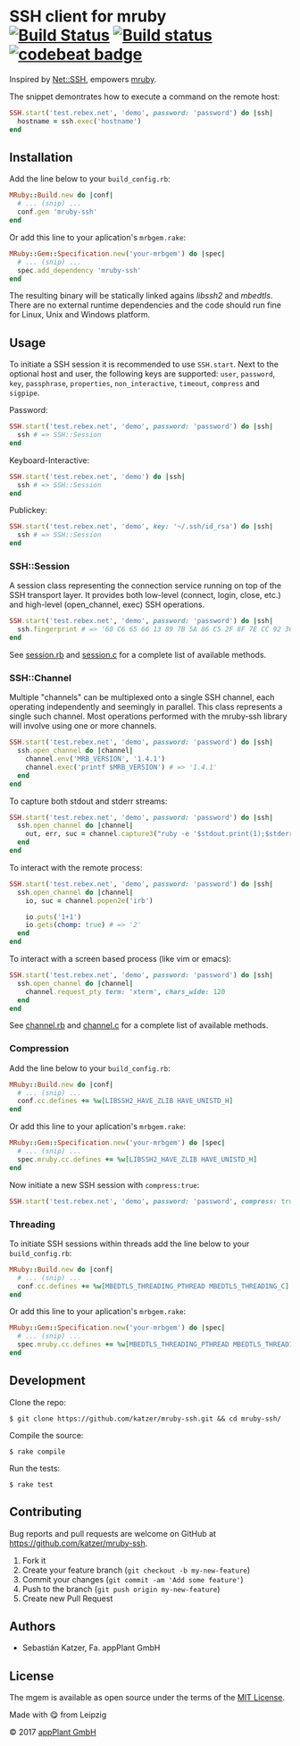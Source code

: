 # SSH client for mruby <br> [![Build Status](https://travis-ci.org/katzer/mruby-ssh.svg?branch=master)](https://travis-ci.org/katzer/mruby-ssh) [![Build status](https://ci.appveyor.com/api/projects/status/bkd5aem5ap1n22cs/branch/master?svg=true)](https://ci.appveyor.com/project/katzer/mruby-ssh/branch/master) [![codebeat badge](https://codebeat.co/badges/b7257079-893a-480e-b658-80d79419d429)](https://codebeat.co/projects/github-com-katzer-mruby-ssh-master)

Inspired by [Net::SSH][net_ssh], empowers [mruby][mruby].

The snippet demontrates how to execute a command on the remote host:

```ruby
SSH.start('test.rebex.net', 'demo', password: 'password') do |ssh|
  hostname = ssh.exec('hostname')
end
```

## Installation

Add the line below to your `build_config.rb`:

```ruby
MRuby::Build.new do |conf|
  # ... (snip) ...
  conf.gem 'mruby-ssh'
end
```

Or add this line to your aplication's `mrbgem.rake`:

```ruby
MRuby::Gem::Specification.new('your-mrbgem') do |spec|
  # ... (snip) ...
  spec.add_dependency 'mruby-ssh'
end
```

The resulting binary will be statically linked agains _libssh2_ and _mbedtls_. There are no external runtime dependencies and the code should run fine for Linux, Unix and Windows platform.

## Usage

To initiate a SSH session it is recommended to use `SSH.start`. Next to the optional host and user, the following keys are supported: `user`, `password`, `key`, `passphrase`, `properties`, `non_interactive`, `timeout`, `compress` and `sigpipe`.

Password:

```ruby
SSH.start('test.rebex.net', 'demo', password: 'password') do |ssh|
  ssh # => SSH::Session
end
```

Keyboard-Interactive:

```ruby
SSH.start('test.rebex.net', 'demo') do |ssh|
  ssh # => SSH::Session
end
```

Publickey:

```ruby
SSH.start('test.rebex.net', 'demo', key: '~/.ssh/id_rsa') do |ssh|
  ssh # => SSH::Session
end
```

### SSH::Session

A session class representing the connection service running on top of the SSH transport layer. It provides both low-level (connect, login, close, etc.) and high-level (open_channel, exec) SSH operations.

```ruby
SSH.start('test.rebex.net', 'demo', password: 'password') do |ssh|
  ssh.fingerprint # => '60 C6 65 66 13 89 7B 5A 86 C5 2F 8F 7E CC 92 36 10 3B 3E 42'
end
```

See [session.rb](mrblib/session.rb) and [session.c](src/session.c) for a complete list of available methods.

### SSH::Channel

Multiple "channels" can be multiplexed onto a single SSH channel, each operating independently and seemingly in parallel. This class represents a single such channel. Most operations performed with the mruby-ssh library will involve using one or more channels.

```ruby
SSH.start('test.rebex.net', 'demo', password: 'password') do |ssh|
  ssh.open_channel do |channel|
    channel.env('MRB_VERSION', '1.4.1')
    channel.exec('printf $MRB_VERSION') # => '1.4.1'
  end
end
```

To capture both stdout and stderr streams:

```ruby
SSH.start('test.rebex.net', 'demo', password: 'password') do |ssh|
  ssh.open_channel do |channel|
    out, err, suc = channel.capture3("ruby -e '$stdout.print(1);$stderr.print(2)'")
  end
end
```

To interact with the remote process:

```ruby
SSH.start('test.rebex.net', 'demo', password: 'password') do |ssh|
  ssh.open_channel do |channel|
    io, suc = channel.popen2e('irb')

    io.puts('1+1')
    io.gets(chomp: true) # => '2'
  end
end
```

To interact with a screen based process (like vim or emacs):

```ruby
SSH.start('test.rebex.net', 'demo', password: 'password') do |ssh|
  ssh.open_channel do |channel|
    channel.request_pty term: 'xterm', chars_wide: 120
  end
end
```

See [channel.rb](mrblib/channel.rb) and [channel.c](src/channel.c) for a complete list of available methods.

### Compression

Add the line below to your `build_config.rb`:

```ruby
MRuby::Build.new do |conf|
  # ... (snip) ...
  conf.cc.defines += %w[LIBSSH2_HAVE_ZLIB HAVE_UNISTD_H]
end
```

Or add this line to your aplication's `mrbgem.rake`:

```ruby
MRuby::Gem::Specification.new('your-mrbgem') do |spec|
  # ... (snip) ...
  spec.mruby.cc.defines += %w[LIBSSH2_HAVE_ZLIB HAVE_UNISTD_H]
end
```

Now initiate a new SSH session with `compress:true`:

```ruby
SSH.start('test.rebex.net', 'demo', password: 'password', compress: true)
```

### Threading

To initiate SSH sessions within threads add the line below to your `build_config.rb`:

```ruby
MRuby::Build.new do |conf|
  # ... (snip) ...
  conf.cc.defines += %w[MBEDTLS_THREADING_PTHREAD MBEDTLS_THREADING_C]
end
```

Or add this line to your aplication's `mrbgem.rake`:

```ruby
MRuby::Gem::Specification.new('your-mrbgem') do |spec|
  # ... (snip) ...
  spec.mruby.cc.defines += %w[MBEDTLS_THREADING_PTHREAD MBEDTLS_THREADING_C]
end
```

## Development

Clone the repo:
    
    $ git clone https://github.com/katzer/mruby-ssh.git && cd mruby-ssh/

Compile the source:

    $ rake compile

Run the tests:

    $ rake test

## Contributing

Bug reports and pull requests are welcome on GitHub at https://github.com/katzer/mruby-ssh.

1. Fork it
2. Create your feature branch (`git checkout -b my-new-feature`)
3. Commit your changes (`git commit -am 'Add some feature'`)
4. Push to the branch (`git push origin my-new-feature`)
5. Create new Pull Request

## Authors

- Sebastián Katzer, Fa. appPlant GmbH

## License

The mgem is available as open source under the terms of the [MIT License][license].

Made with :yum: from Leipzig

© 2017 [appPlant GmbH][appplant]

[mruby]: https://github.com/mruby/mruby
[net_ssh]: https://github.com/net-ssh/net-ssh
[license]: http://opensource.org/licenses/MIT
[appplant]: www.appplant.de